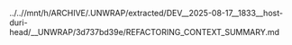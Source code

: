 ../..//mnt/h/ARCHIVE/.UNWRAP/extracted/DEV__2025-08-17__1833__host-duri-head/__UNWRAP/3d737bd39e/REFACTORING_CONTEXT_SUMMARY.md